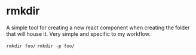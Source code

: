 # rmkdir

A simple tool for creating a new react component when creating the folder that
will house it. Very simple and specific to my workflow.

`rmkdir foo/`
`rmkdir -p foo/`
